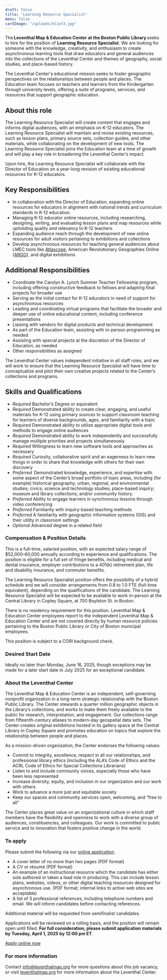 ```yaml
---
draft: false
title: 'Learning Resource Specialist'
menu: false
cardImage: "/uploads/eliot3.jpg"
---
```


The **Leventhal Map & Education Center at the Boston Public Library** seeks to hire for the position of **Learning Resource Specialist**. We are looking for someone with the knowledge, creativity, and enthusiasm to create asynchronous learning tools that draw educators and general audiences into the collections of the Leventhal Center and themes of geography, social studies, and place-based history. 

The Leventhal Center's educational mission seeks to foster geographic perspectives on the relationships between people and places. The Education team focuses on teachers and learners from the Kindergarten through university levels, offering a suite of programs, services, and resources that support geographic education.

## About this role

The Learning Resource Specialist will create content that engages and informs digital audiences, with an emphasis on K-12 educators. The Learning Resource Specialist will maintain and revise existing resources, such as lesson plans, primary source sets, collection guides, and other materials, while collaborating on the development of new tools. The Learning Resource Specialist joins the Education team at a time of growth and will play a key role in broadening the Leventhal Center’s impact. 

Upon hire, the Learning Resource Specialist will collaborate with the Director of Education on a year-long revision of existing educational resources for K-12 educators. 

## Key Responsibilities

- In collaboration with the Director of Education, expanding online resources for educators in alignment with national trends and curriculum standards in K-12 education.
- Managing K-12 educator online resources, including researching, designing, writing, and evaluating lesson plans and map resources while upholding quality and relevancy to K-12 teachers
- Expanding audience reach through the development of new online resources for adult visitors pertaining to exhibitions and collections
- Develop asynchronous resources for teaching general audiences about LMEC tools like [Atlascope](https://atlascope.leventhalmap.org/), American Revolutionary Geographies Online ([ARGO](https://www.argomaps.org/)), and digital exhibitions

## Additional Responsibilities

- Coordinate the Carolyn A. Lynch Summer Teacher Fellowship program, including offering constructive feedback to fellows and adapting final projects for broader use
- Serving as the initial contact for K-12 educators in need of support for asynchronous resources
- Leading and coordinating virtual programs that facilitate the broader and deeper use of online educational content, including conference presentations
- Liaising with vendors for digital products and technical development
- As part of the Education team, assisting with in-person programming as needed
- Assisting with special projects at the discretion of the Director of Education, as needed
- Other responsibilities as assigned

The Leventhal Center values independent initiative in all staff roles, and we will work to ensure that the Learning Resource Specialist will have time to conceptualize and pilot their own creative projects related to the Center’s collections and programs.

## Skills and Qualifications

- *Required* Bachelor’s Degree or equivalent
- *Required* Demonstrated ability to create clear, engaging, and useful materials for K-12 using primary sources to support classroom teaching for learners of diverse backgrounds, ages, and familiarity with a topic
- *Required* Demonstrated ability to utilize appropriate digital tools and methods to engage online audiences
- *Required* Demonstrated ability to work independently and successfully manage multiple priorities and projects simultaneously
- *Required* Willingness to learn new software tools and approaches as necessary
- *Required* Curiosity, collaborative spirit and an eagerness to learn new things in order to share that knowledge with others for their own discovery
- *Preferred*  Demonstrated knowledge, experience, and expertise with some aspect of the Center’s broad portfolio of topic areas, including (for example) historical geography; urban, regional, and environmental studies; civics; science and technology studies; place-based inquiry; museum and library collections; and/or community history.
- *Preferred* Ability to engage learners in synchronous lessons through video conferencing
- *Preferred* Familiarity with inquiry-based teaching methods
- *Preferred* A familiarity with geographic information systems (GIS) and their utility in classroom settings
- *Optional* Advanced degree in a related field

### **Compensation & Position Details**

This is a full-time, salaried position, with an expected salary range of $52,000–60,000 annually according to experience and qualifications. The position is eligible for a full set of fringe benefits, including medical and dental insurance, employer contributions to a 401(k) retirement plan, life and disability insurance, and commuter benefits.

The Learning Resource Specialist position offers the possibility of a hybrid schedule and we will consider arrangements from 0.8 to 1.0 FTE (full-time equivalent), depending on the qualifications of the candidate. The Learning Resource Specialist will be expected to be available to work in-person at the Central Library in Copley Square, at 700 Boylston St. in Boston. 

There is no residency requirement for this position. Leventhal Map & Education Center employees report to the independent Leventhal Map & Education Center and are not covered directly by human resource policies pertaining to the Boston Public Library or City of Boston municipal employees.

This position is subject to a CORI background check.

### **Desired Start Date**

Ideally no later than Monday, June 16, 2025, though exceptions may be made for a  later start date in July 2025 for an exceptional candidate.

### **About the Leventhal Center**

The Leventhal Map & Education Center is an independent, self-governing nonprofit organization in a long-term strategic relationship with the Boston Public Library. The Center stewards a quarter million geographic objects in the Library’s collections, and works to make them freely available to the public for research, interpretation, and engagement. Our collections range from fifteenth-century atlases to modern-day geospatial data sets. The Center creates original exhibitions hosted in its gallery space at the Central Library in Copley Square and promotes education on topics that explore the relationship between people and places.

As a mission-driven organization, the Center endorses the following values:

- Commit to integrity, excellence, respect in all our relationships, and professional library ethics (including the ALA’s Code of Ethics and the ACRL Code of Ethics for Special Collections Librarians)
- Listen to and include community voices, especially those who have been less represented
- Increase diversity, equity, and inclusion in our organization and our work with others
- Work to advance a more just and equitable society
- Keep our spaces and community services open, welcoming, and “free to all”

The Center places great value on an organizational culture in which staff members have the flexibility and openness to work with a diverse group of audiences, constituencies, and colleagues. Our work is committed to public service and to innovation that fosters positive change in the world.

### **To apply**

Please submit the following via our [online application](https://tally.so/r/w27EvV).

- A cover letter of no more than two pages (PDF format)
- A CV or résumé (PDF format)
- An example of an instructional resource which the candidate has either sole authored or taken a lead role in producing. This can include lesson plans, websites, videos, or other digital teaching resources designed for asynchronous use. (PDF format; internal links to active web sites are acceptable)
- A list of 3 professional references, including telephone numbers and email. We will inform candidates before contacting references.

Additional material will be requested from semifinalist candidates.

Applications will be reviewed on a rolling basis, and the position will remain open until filled. **For full consideration, please submit application materials by Tuesday, April 1, 2025 by 12:00 pm ET**.

<a href="https://tally.so/r/w27EvV" class="btn btn-lg btn-primary-outline">Apply online now</a>

### **For more information**

Contact [info@leventhalmap.org](mailto:info@leventhalmap.org) for more questions about this job vacancy, or visit [leventhalmap.org](https://leventhalmap.org/) for more information about the Leventhal Center.




